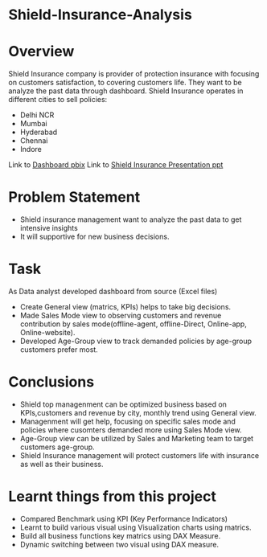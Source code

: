 # Shield-Insurance-Analysis

# Overview
Shield Insurance company is provider of protection insurance with focusing on customers satisfaction, to covering customers life. They want to be analyze the past data through dashboard.
Shield Insurance operates in different cities to sell policies:
- Delhi NCR
- Mumbai 
- Hyderabad
- Chennai
- Indore

Link to [Dashboard pbix](https://github.com/Jayeshm93/Shield-Insurance-Analysis/blob/d7bb4a3da06aa8e57f58afe28ca8c73d1c24c073/Insurance%20Analysis%20Project.pbix)
Link to [Shield Insurance Presentation ppt](https://github.com/Jayeshm93/Shield-Insurance-Analysis/blob/d7bb4a3da06aa8e57f58afe28ca8c73d1c24c073/Shield%20Insurance%20Presentation.pptx)

# Problem Statement
- Shield insurance management want to analyze the past data to get intensive insights
- It will supportive for new business decisions.
  

# Task
As Data analyst developed dashboard from source (Excel files)
- Create General view (matrics, KPIs) helps to take big decisions.
- Made Sales Mode view to observing customers and revenue contribution by sales mode(offline-agent, offline-Direct, Online-app, Online-website).
- Developed Age-Group view to track demanded policies by age-group customers prefer most.

# Conclusions
- Shield top managenment can be optimized business based on KPIs,customers and revenue by city, monthly trend using General view.
- Managenment will get help, focusing on specific sales mode and policies where cusomters demanded more using Sales Mode view.
- Age-Group view can be utilized by Sales and Marketing team to target customers age-group.
- Shield Insurance management will protect customers life with insurance as well as their business.

# Learnt things from this project
- Compared Benchmark using KPI (Key Performance Indicators)
- Learnt to build various visual using Visualization charts using matrics.
- Build all business functions key matrics using DAX Measure.
- Dynamic switching between two visual using DAX measure.
